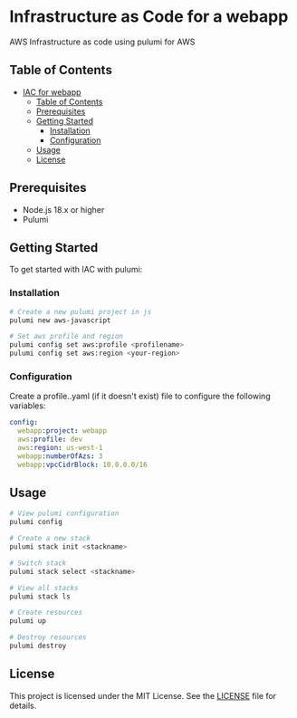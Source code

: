 # Infrastructure as Code for a webapp

AWS Infrastructure as code using pulumi for AWS

## Table of Contents

- [IAC for webapp](#iac-webapp)
  - [Table of Contents](#table-of-contents)
  - [Prerequisites](#prerequisites)
  - [Getting Started](#getting-started)
    - [Installation](#installation)
    - [Configuration](#configuration)
  - [Usage](#usage)
  - [License](#license)

## Prerequisites

- Node.js 18.x or higher
- Pulumi

## Getting Started

To get started with IAC with pulumi:

### Installation

```bash
# Create a new pulumi project in js
pulumi new aws-javascript

# Set aws profile and region
pulumi config set aws:profile <profilename>
pulumi config set aws:region <your-region>
```

### Configuration
Create a profile.<stackname>.yaml (if it doesn't exist) file to configure the following variables:
```yaml
config:
  webapp:project: webapp
  aws:profile: dev
  aws:region: us-west-1
  webapp:numberOfAzs: 3
  webapp:vpcCidrBlock: 10.0.0.0/16
```

## Usage
```bash
# View pulumi configuration
pulumi config

# Create a new stack
pulumi stack init <stackname>

# Switch stack
pulumi stack select <stackname>

# View all stacks
pulumi stack ls

# Create resources
pulumi up

# Destroy resources
pulumi destroy
```

## License
This project is licensed under the MIT License. See the [LICENSE](.\LICENSE) file for details.